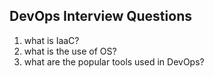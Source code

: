 ## DevOps Interview Questions

1. what is IaaC? 
2. what is the use of OS?
3. what are the popular tools used in DevOps?